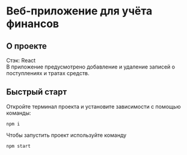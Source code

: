 # Веб-приложение для учёта финансов
## О проекте
Стэк: React
</br>
В приложение предусмотрено добавление и удаление записей о поступлениях и тратах средств. 
## Быстрый старт
Откройте терминал проекта и установите зависимости с помощью команды:
~~~
npm i
~~~
Чтобы запустить проект используйте команду
~~~
npm start
~~~
